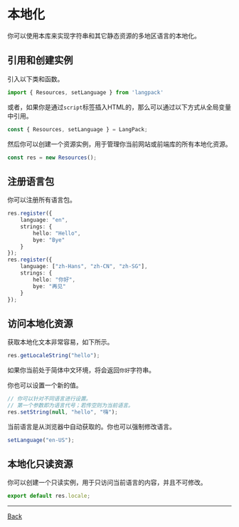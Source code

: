 # 本地化

你可以使用本库来实现字符串和其它静态资源的多地区语言的本地化。

## 引用和创建实例

引入以下类和函数。

```typescript
import { Resources, setLanguage } from 'langpack'
```

或者，如果你是通过`script`标签插入HTML的，那么可以通过以下方式从全局变量中引用。

```typescript
const { Resources, setLanguage } = LangPack;
```

然后你可以创建一个资源实例，用于管理你当前网站或前端库的所有本地化资源。

```typescript
const res = new Resources();
```

## 注册语言包

你可以注册所有语言包。

```typescript
res.register({
    language: "en",
    strings: {
        hello: "Hello",
        bye: "Bye"
    }
});
res.register({
    language: ["zh-Hans", "zh-CN", "zh-SG"],
    strings: {
        hello: "你好",
        bye: "再见"
    }
});
```

## 访问本地化资源

获取本地化文本非常容易，如下所示。

```typescript
res.getLocaleString("hello");
```

如果你当前处于简体中文环境，将会返回`你好`字符串。

你也可以设置一个新的值。

```typescript
// 你可以针对不同语言进行设置。
// 第一个参数即为语言代号；若传空则为当前语言。
res.setString(null, "hello", "嗨");
```

当前语言是从浏览器中自动获取的。你也可以强制修改语言。

```typescript
setLanguage("en-US");
```

## 本地化只读资源

你可以创建一个只读实例，用于只访问当前语言的内容，并且不可修改。

```typescript
export default res.locale;
```

<!-- End -->
---

[Back](../shuoming/)
